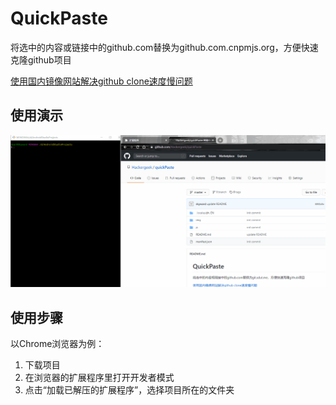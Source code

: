 # QuickPaste

将选中的内容或链接中的github.com替换为github.com.cnpmjs.org，方便快速克隆github项目

[使用国内镜像网站解决github clone速度慢问题](https://blog.csdn.net/u014630636/article/details/106181159)

## 使用演示

![使用演示](img/demo.gif)

## 使用步骤

以Chrome浏览器为例：
1. 下载项目
2. 在浏览器的扩展程序里打开开发者模式
3. 点击“加载已解压的扩展程序”，选择项目所在的文件夹

